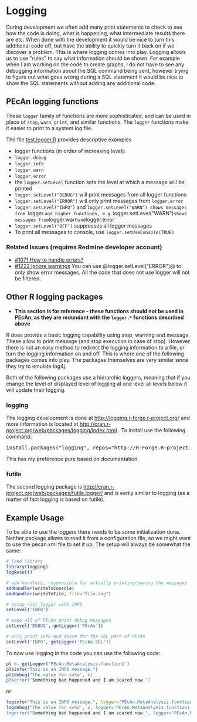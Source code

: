 # Logging

During development we often add many print statements to check to see how the code is doing, what is happening, what intermediate results there are etc. When done with the development it would be nice to turn this additional code off, but have the ability to quickly turn it back on if we discover a problem. This is where logging comes into play. Logging allows us to use "rules" to say what information should be shown. For example when I am working on the code to create graphs, I do not have to see any debugging information about the SQL command being sent, however trying to figure out what goes wrong during a SQL statement it would be nice to show the SQL statements without adding any additional code.

## PEcAn logging functions

These `logger` family of functions are more sophisticated, and can be used in place of `stop`, `warn`, `print`, and similar functions. The `logger` functions make it easier to print to a system log file. 

The file [test.logger.R](../blob/master/utils/inst/tests/test.logger.R) provides descriptive examples

* logger functions (in order of increasing level):
 * `logger.debug`
 * `logger.info`
 * `logger.warn`
 * `logger.error`
* the `logger.setLevel` function sets the level at which a message will be printed
 * `logger.setLevel("DEBUG")` will print messages from all logger functions
 * `logger.setLevel("ERROR")` will only print messages from `logger.error`
 * `logger.setLevel("INFO")` and `logger.setLevel("WARN") shows messages from `logger.<level>` and higher functions, e.g. `logger.setLevel("WARN")` shows messages from `logger.warn` and `logger.error` 
 * `logger.setLevel("OFF")` suppresses all logger messages
* To print all messages to console, use `logger.setUseConsole(TRUE)`

### Related Issues (requires Redmine developer account)

* [#1071 How to handle errors?](https://ebi-forecast.igb.illinois.edu/redmine/issues/1071)
* [#1222 Ignore warnings](https://ebi-forecast.igb.illinois.edu/redmine/issues/1222)
  You can use @logger.setLevel("ERROR")@ to only show error messages. All the code that does not use logger will not be filtered.

## Other R logging packages 

* **This section is for reference - these functions should not be used in PEcAn, as they are redundant with the `logger.*` functions described above**

R does provide a basic logging capability using stop, warning and message. These allow to print message (and stop execution in case of stop). However there is not an easy method to redirect the logging information to a file, or turn the logging information on and off. This is where one of the following packages comes into play. The packages themselves are very similar since they try to emulate log4j.

Both of the following packages use a hierarchic loggers, meaning that if you change the level of displayed level of logging at one level all levels below it will update their logging.

### logging

The logging development is done at http://logging.r-forge.r-project.org/ and more information is located at http://cran.r-project.org/web/packages/logging/index.html . To install use the following command:
<pre>
install.packages("logging", repos="http://R-Forge.R-project.org")
</pre>
This has my preference pure based on documentation.

### futile

The second logging package is http://cran.r-project.org/web/packages/futile.logger/ and is eerily similar to logging (as a matter of fact logging is based on futile).

## Example Usage

To be able to use the loggers there needs to be some initialization done. Neither package allows to read it from a configuration file, so we might want to use the pecan.xml file to set it up. The setup will always be somewhat the same:

```r
# load library
library(logging)
logReset()

# add handlers, responsible for actually printing/saving the messages
addHandler(writeToConsole)
addHandler(writeToFile, file="file.log")

# setup root logger with INFO
setLevel('INFO')

# make all of PEcAn print debug messages
setLevel('DEBUG', getLogger('PEcAn'))

# only print info and above for the SQL part of PEcAn
setLevel('INFO', getLogger('PEcAn.SQL'))
```

To now use logging in the code you can use the following code:
```r
pl <- getLogger('PEcAn.MetaAnalysis.function1')
pl$info("This is an INFO message.")
pl$debug("The value for x=%d', x)
pl$error("Something bad happened and I am scared now.")
```
or
```r
loginfo("This is an INFO message.", logger='PEcAn.MetaAnalysis.function1')
logdebug("The value for x=%d', x, logger='PEcAn.MetaAnalysis.function1')
logerror("Something bad happened and I am scared now.", logger='PEcAn.MetaAnalysis.function1')
```
